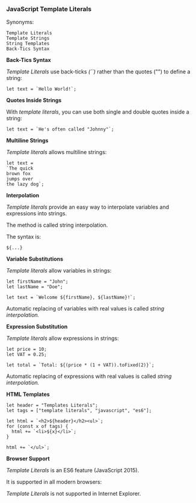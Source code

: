 ### JavaScript Template Literals

Synonyms:

    Template Literals
    Template Strings
    String Templates
    Back-Tics Syntax


__Back-Tics Syntax__

_Template Literals_ use back-ticks _(``)_ rather than the quotes ("") to define a string:

    let text = `Hello World!`;


__Quotes Inside Strings__

With _template literals_, you can use both single and double quotes inside a string:

    let text = `He's often called "Johnny"`;


__Multiline Strings__

_Template literals_ allows multiline strings:

    let text =
    `The quick
    brown fox
    jumps over
    the lazy dog`;


__Interpolation__

_Template literals_ provide an easy way to interpolate variables and expressions into strings.

The method is called string interpolation.

The syntax is:

    ${...} 


__Variable Substitutions__

_Template literals_ allow variables in strings:

    let firstName = "John";
    let lastName = "Doe";

    let text = `Welcome ${firstName}, ${lastName}!`;

Automatic replacing of variables with real values is called _string interpolation._


__Expression Substitution__

_Template literals_ allow expressions in strings:

    let price = 10;
    let VAT = 0.25;

    let total = `Total: ${(price * (1 + VAT)).toFixed(2)}`;

Automatic replacing of expressions with real values is called _string interpolation._


__HTML Templates__

    let header = "Templates Literals";
    let tags = ["template literals", "javascript", "es6"];

    let html = `<h2>${header}</h2><ul>`;
    for (const x of tags) {
      html += `<li>${x}</li>`;
    }

    html += `</ul>`;


__Browser Support__

_Template Literals_ is an ES6 feature (JavaScript 2015).

It is supported in all modern browsers:

_Template Literals_ is not supported in Internet Explorer.